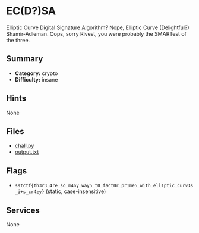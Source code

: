 # EC(D?)SA
Elliptic Curve Digital Signature Algorithm? Nope, Elliptic Curve (Delightful?) Shamir-Adleman. Oops, sorry Rivest, you were probably the SMARTest of the three.


## Summary
- **Category:** crypto
- **Difficulty:** insane

## Hints
None

## Files
- [chall.py](<dist/chall.py>)
- [output.txt](<dist/output.txt>)

## Flags
- `sstctf{th3r3_4re_so_m4ny_way5_t0_fact0r_pr1me5_with_ell1ptic_curv3s_i+s_cr4zy}` (static, case-insensitive)

## Services
None
